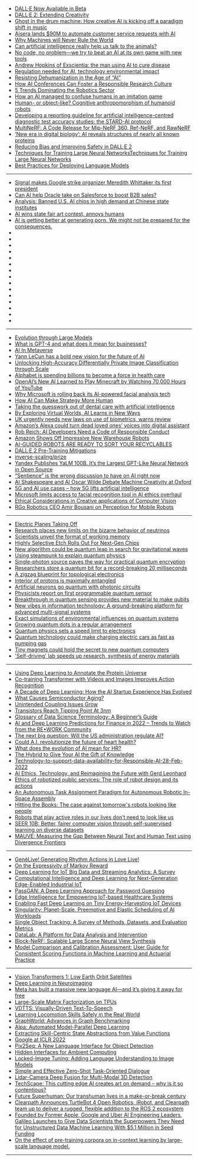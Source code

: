 - [DALL·E Now
Available in Beta](https://openai.com/blog/dall-e-now-available-in-beta/)
- [DALL·E 2:
Extending Creativity](https://openai.com/blog/dall-e-2-extending-creativity/)
- [Ghost in the drum machine: How creative AI is kicking off a paradigm shift in music](https://musictech.com/features/opinion-analysis/ai-artist-developers-isongwriting-production/)
- [Aisera lands $90M to automate customer service requests with AI](https://techcrunch.com/2022/08/03/aisera-lands-90m-to-automate-customer-service-requests-with-ai/)
- [Why Machines will Never Rule the World](https://www.taylorfrancis.com/books/mono/10.4324/9781003310105/machines-never-rule-world-jobst-landgrebe-barry-smith)
- [Can artificial intelligence really help us talk to the animals?](https://www.theguardian.com/science/2022/jul/31/can-artificial-intelligence-really-help-us-talk-to-the-animals)
- [No code, no problem—we try to beat an AI at its own game with new tools](https://arstechnica.com/information-technology/2022/08/new-year-new-ai-challenge-can-we-create-an-algorithm-to-predict-heart-attacks/)
- [Andrew Hopkins of Exscientia: the man using AI to cure disease](https://www.theguardian.com/business/2022/jul/30/andrew-hopkins-of-exscientia-the-man-using-ai-to-cure-disease)
- [Regulation needed for AI, technology environmental impact](https://www.techtarget.com/searchcio/news/252523241/Regulation-needed-for-AI-technology-environmental-impact)
- [Resisting Dehumanization in the Age of “AI”](https://faculty.washington.edu/ebender/papers/Bender-CogSci-2022.pdf)
- [How AI Conferences Can Foster a Responsible Research Culture](https://partnershiponai.org/how-ai-conferences-can-foster-a-responsible-research-culture/)
- [5 Trends Dominating the Robotics Sector](https://www.roboticsbusinessreview.com/rbr/5-trends-dominating-the-robotics-sector/)
- [How an AI managed to confuse humans in an imitation game](https://www.popsci.com/technology/artificial-intelligence-nonverbal-turing-test/)
- [Human- or object-like? Cognitive anthropomorphism of humanoid robots](https://journals.plos.org/plosone/article?id=10.1371%2Fjournal.pone.0270787)
- [Developing a reporting guideline for artificial intelligence-centred diagnostic test accuracy studies: the STARD-AI protocol ](https://bmjopen.bmj.com/content/11/6/e047709)
- [MultiNeRF: A Code Release for Mip-NeRF 360, Ref-NeRF, and RawNeRF](https://github.com/google-research/multinerf)
- [‘New era in digital biology’: AI reveals structures of nearly all known proteins](https://www.science.org/content/article/new-era-digital-biology-ai-reveals-structures-nearly-all-known-proteins)
- [Reducing Bias and Improving Safety in DALL·E 2](https://openai.com/blog/reducing-bias-and-improving-safety-in-dall-e-2/)
- [Techniques for Training Large Neural NetworksTechniques for Training Large Neural Networks](https://openai.com/blog/techniques-for-training-large-neural-networks/)
- [Best Practices for Deploying Language Models](https://openai.com/blog/best-practices-for-deploying-language-models/)

-------------
- [Signal makes Google strike organizer Meredith Whittaker its first president](https://www.engadget.com/signal-hires-meredith-walker-as-president-092649184.html)
- [Can AI help Oracle take on Salesforce to boost B2B sales?](https://venturebeat.com/ai/can-ai-help-oracle-take-on-salesforce-to-boost-b2b-sales/)
- [Analysis: Banned U.S. AI chips in high demand at Chinese state institutes](https://www.reuters.com/technology/banned-us-ai-chips-high-demand-chinese-state-institutes-2022-09-06/)
- [AI wins state fair art contest, annoys humans](https://arstechnica.com/information-technology/2022/08/ai-wins-state-fair-art-contest-annoys-humans/)
- [AI is getting better at generating porn. We might not be prepared for the consequences.](https://techcrunch.com/2022/09/02/ai-is-getting-better-at-generating-porn-we-might-not-be-prepared-for-the-consequences/)
- []()
- []()
- []()
- []()
- []()
- []()
- []()
- []()
- []()
- []()
- []()
- []()
- []()
- []()
- []()


-------------------
- [Evolution through Large Models](https://arxiv.org/abs/2206.08896)
- [What is GPT-4 and what does it mean for businesses?](https://www.itpro.co.uk/technology/artificial-intelligence-ai/368288/what-is-gpt-4)
- [AI In Metaverse](https://medium.com/@chirag.vaswani19/ai-in-metaverse-b8c7721781d5)
- [Yann LeCun has a bold new vision for the future of AI](https://www.technologyreview.com/2022/06/24/1054817/yann-lecun-bold-new-vision-future-ai-deep-learning-meta/)
- [Unlocking High-Accuracy Differentially Private Image Classification through Scale](https://www.deepmind.com/publications/unlocking-high-accuracy-differentially-private-image-classification-through-scale)
- [Alphabet is spending billions to become a force in health care](https://techstory.in/alphabet-is-spending-billions-to-become-a-force-in-health-care/)
- [OpenAI’s New AI Learned to Play Minecraft by Watching 70,000 Hours of YouTube](https://singularityhub.com/2022/06/26/openais-new-ai-learned-to-play-minecraft-by-watching-70000-hours-of-youtube/)
- [Why Microsoft is rolling back its AI-powered facial analysis tech](https://www.popsci.com/technology/microsoft-removes-facial-recognition-tools/)
- [How AI Can Make Strategy More Human](https://hbr.org/2022/06/how-ai-can-make-strategy-more-human)
- [Taking the guesswork out of dental care with artificial intelligence](https://news.mit.edu/2022/overjet-dental-artificial-intelligence-0624)
- [By Exploring Virtual Worlds, AI Learns in New Ways](https://www.quantamagazine.org/ai-makes-strides-in-virtual-worlds-more-like-our-own-20220624/)
- [UK urgently needs new laws on use of biometrics, warns review](https://techcrunch.com/2022/06/28/uk-biometrics-legal-review/)
- [Amazon’s Alexa could turn dead loved ones’ voices into digital assistant](https://www.theguardian.com/technology/2022/jun/23/amazon-alexa-could-turn-dead-loved-ones-digital-assistant)
- [Rob Reich: AI Developers Need a Code of Responsible Conduct](https://hai.stanford.edu/news/rob-reich-ai-developers-need-code-responsible-conduct)
- [Amazon Shows Off Impressive New Warehouse Robots](https://spectrum.ieee.org/amazon-warehouse-robots)
- [AI-GUIDED ROBOTS ARE READY TO SORT YOUR RECYCLABLES](https://spectrum.ieee.org/ai-guided-robots-are-ready-to-sort-your-recyclables)
- [DALL·E 2 Pre-Training Mitigations](https://openai.com/blog/dall-e-2-pre-training-mitigations/)
- [inverse-scaling/prize](https://github.com/inverse-scaling/prize)
- [Yandex Publishes YaLM 100B. It’s the Largest GPT-Like Neural Network in Open Source](https://medium.com/yandex/yandex-publishes-yalm-100b-its-the-largest-gpt-like-neural-network-in-open-source-d1df53d0e9a6)
- [“Sentience” is the wrong discussion to have on AI right now](https://bdtechtalks.com/2022/06/20/lamda-large-language-models-sentient-ai/)
- [AI Shakespeare and AI Oscar Wilde Debate Machine Creativity at Oxford](https://singularityhub.com/2022/06/19/ai-shakespeare-and-ai-oscar-wilde-debate-machine-creativity-at-oxford/)
- [5G and AI use cases – how 5G lifts artificial intelligence](https://www.information-age.com/5g-and-ai-use-cases-how-5g-lifts-artificial-intelligence-123499595/)
- [Microsoft limits access to facial recognition tool in AI ethics overhaul](https://www.theguardian.com/technology/2022/jun/22/microsoft-limits-access-to-facial-recognition-tool-in-ai-ethics-overhaul)
- [Ethical Considerations in Creative applications of Computer Vision](https://sites.google.com/view/ec3v-cvpr2022/home)
- [RGo Robotics CEO Amir Bousani on Perception for Mobile Robots](https://www.roboticsbusinessreview.com/podcasts/rgo-robotics-ceo-amir-bousani-on-the-state-of-perception-for-mobile-robots/)
------------------------------

- [Electric Planes Taking Off](https://semiengineering.com/electric-planes-taking-off/)
- [Research places new limits on the bizarre behavior of neutrinos](https://phys.org/news/2022-04-limits-bizarre-behavior-neutrinos.html)
- [Scientists unveil the format of working memory](https://medicalxpress.com/news/2022-04-scientists-unveil-format-memory.html)
- [Highly Selective Etch Rolls Out For Next-Gen Chips](https://semiengineering.com/highly-selective-etch-rolls-out-for-next-gen-chips/)
- [New algorithm could be quantum leap in search for gravitational waves](https://phys.org/news/2022-04-algorithm-quantum-gravitational.html)
- [Using steampunk to explain quantum physics](https://phys.org/news/2022-04-steampunk-quantum-physics.html)
- [Single-photon source paves the way for practical quantum encryption](https://phys.org/news/2022-03-single-photon-source-paves-quantum-encryption.html)
- [Researchers store a quantum bit for a record-breaking 20 milliseconds](https://phys.org/news/2022-03-quantum-bit-fora-record-breaking-milliseconds.html)
- [A zigzag blueprint for topological electronics](https://phys.org/news/2022-03-zigzag-blueprint-topological-electronics.html)
- [Interior of protons is maximally entangled](https://phys.org/news/2022-03-interior-protons-maximally-entangled.html)
- [Artificial neurons go quantum with photonic circuits](https://phys.org/news/2022-03-artificial-neurons-quantum-photonic-circuits.html)
- [Physicists report on first programmable quantum sensor](https://phys.org/news/2022-03-physicists-programmable-quantum-sensor.html)
- [Breakthrough in quantum sensing provides new material to make qubits](https://phys.org/news/2022-03-physicists-programmable-quantum-sensor.html)
- [New vibes in information technology: A ground-breaking platform for advanced multi-signal systems](https://phys.org/news/2022-03-vibes-technology-ground-breaking-platform-advanced.html)
- [Exact simulations of environmental influences on quantum systems](https://phys.org/news/2022-03-exact-simulations-environmental-quantum.html)
- [Growing quantum dots in a regular arrangement](https://phys.org/news/2022-03-quantum-dots-regular.html)
- [Quantum physics sets a speed limit to electronics](https://phys.org/news/2022-03-quantum-physics-limit-electronics.html)
- [Quantum technology could make charging electric cars as fast as pumping gas](https://phys.org/news/2022-03-quantum-technology-electric-cars-fast.html)
- [Tiny magnets could hold the secret to new quantum computers](https://phys.org/news/2022-03-tiny-magnets-secret-quantum.html)
- ['Self-driving' lab speeds up research, synthesis of energy materials](https://phys.org/news/2022-03-self-driving-lab-synthesis-energy-materials.html)


-------------
- [Using Deep Learning to Annotate the Protein Universe](ai.googleblog.com/2022/03/using-deep-learning-to-annotate-protein.html)
- [Co-training Transformer with Videos and Images Improves Action Recognition](ai.googleblog.com/2022/03/co-training-transformer-with-videos-and.html)
- [A Decade of Deep Learning: How the AI Startup Experience Has Evolved](https://future.a16z.com/a-decade-of-deep-learning-ai-startup/?)
- [What Causes Semiconductor Aging?](semiengineering.com/what-causes-semiconductor-aging/)
- [Unintended Coupling Issues Grow](https://semiengineering.com/unintended-coupling-issues-grow/)
- [Transistors Reach Tipping Point At 3nm](https://semiengineering.com/transistors-reach-tipping-point-at-3nm/)
- [Glossary of Data Science Terminology: A Beginner’s Guide](https://careerkarma.com/blog/data-science-terminology/?utm_campaign=Artificial%2BIntelligence%2BWeekly&utm_medium=web&utm_source=Artificial_Intelligence_Weekly_264)
- [AI and Deep Learning Predictions for Finance in 2022 – Trends to Watch from the RE•WORK Community](https://blog.re-work.co/ai-and-deep-learning-predictions-for-finance-in-2022-trends-to-watch-from-the-re-work-community/)
- [The next big question: Will the US administration regulate AI?](https://essentials.news/ai/reports/2021-year-end-review)
- [Could A.I. revolutionize the future of heart health?](https://interestingengineering.com/ai-future-heart-health)
- [What does the evolution of AI mean for HR?](https://www.unleash.ai/what-does-the-evolution-of-ai-mean-for-hr/)
- [The Hybrid to Give Your AI the Gift of Knowledge](https://www.datasciencecentral.com/the-hybrid-to-give-your-ai-the-gift-of-knowledge/)
- [Technology-to-support-data-availability-for-Responsible-AI-28-Feb-2022](https://ceimia.org/wp-content/uploads/2022/02/RFP-Technology-to-support-data-availability-for-Responsible-AI-28-Feb-2022.pdf?)
- [AI Ethics, Technology, and Reimagining the Future with Gerd Leonhard](https://www.podpage.com/age-of-aquarius/ai-ethics-technology-and-reimagining-the-future-with-gerd-leonhard/)
- [Ethics of robotized public services: The role of robot design and its actions](https://www.sciencedirect.com/science/article/pii/S0740624X22000168?)
- [An Autonomous Task Assignment Paradigm for Autonomous Robotic In-Space Assembly](https://www.frontiersin.org/articles/10.3389/frobt.2022.709905/)
- [Hitting the Books: The case against tomorrow's robots looking like people](https://www.engadget.com/hitting-the-books-human-centered-ai-ben-shneiderman-oxford-university-press-043004090.html?)
- [Robots that play active roles in our lives don’t need to look like us](https://spectrum.ieee.org/robot-baby-riken?)
- [SEER 10B: Better, fairer computer vision through self-supervised learning on diverse datasets](https://ai.facebook.com/blog/seer-10b-better-fairer-computer-vision-through-self-supervised-learning-training-on-diverse-datasets/)
- [MAUVE: Measuring the Gap Between Neural Text and Human Text using Divergence Frontiers](https://nlp.stanford.edu/seminar/details/krishnapillutla.shtml?)

------------------

- [GenéLive! Generating Rhythm Actions in Love Live!](https://arxiv.org/pdf/2202.12823v1.pdf)
- [On the Expressivity of Markov Reward](https://arxiv.org/pdf/2111.00876v2.pdf)
- [Deep Learning for IoT Big Data and Streaming Analytics: A Survey](https://arxiv.org/pdf/1712.04301v2.pdf)
- [Computational Intelligence and Deep Learning for Next-Generation Edge-Enabled Industrial IoT](https://arxiv.org/pdf/2110.14937v1.pdf)
- [PassGAN: A Deep Learning Approach for Password Guessing](https://arxiv.org/pdf/1709.00440v3.pdf)
- [Edge Intelligence for Empowering IoT-based Healthcare Systems](https://arxiv.org/pdf/2103.12144v1.pdf)
- [Enabling Fast Deep Learning on Tiny Energy-Harvesting IoT Devices](https://arxiv.org/pdf/2111.14051v2.pdf)
- [Singularity: Planet-Scale, Preemptive and Elastic Scheduling of AI Workloads](https://arxiv.org/pdf/2202.07848v2.pdf)
- [Single Object Tracking: A Survey of Methods, Datasets, and Evaluation Metrics](https://arxiv.org/ftp/arxiv/papers/2201/2201.13066.pdf)
- [DataLab: A Platform for Data Analysis and Intervention](https://arxiv.org/pdf/2202.12875v1.pdf)
- [Block-NeRF: Scalable Large Scene Neural View Synthesis](https://arxiv.org/pdf/2202.05263v1.pdf)
- [Model Comparison and Calibration Assessment: User Guide for Consistent Scoring Functions in Machine Learning and Actuarial Practice](https://arxiv.org/pdf/2202.12780v1.pdf)

-------------------
- [Vision Transformers 1: Low Earth Orbit Satellites](https://myrtle.ai/learn/leo-1-low-earth-orbit-satellites/)
- [Deep Learning in Neuroimaging](https://thegradient.pub/the-role-of-deep-learning-in-understanding-neuroimaging-data/)
- [Meta has built a massive new language AI—and it’s giving it away for free](https://www.technologyreview.com/2022/05/03/1051691/meta-ai-large-language-model-gpt3-ethics-huggingface-transparency/)
- [Large-Scale Matrix Factorization on TPUs](https://ai.googleblog.com/2022/04/large-scale-matrix-factorization-on-tpus.html)
- [VDTTS: Visually-Driven Text-To-Speech](https://ai.googleblog.com/2022/04/vdtts-visually-driven-text-to-speech.html)
- [Learning Locomotion Skills Safely in the Real World](https://ai.googleblog.com/2022/05/learning-locomotion-skills-safely-in.html)
- [GraphWorld: Advances in Graph Benchmarking](ai.googleblog.com/2022/05/graphworld-advances-in-graph.html)
- [Alpa: Automated Model-Parallel Deep Learning](https://ai.googleblog.com/2022/05/alpa-automated-model-parallel-deep.html)
- [Extracting Skill-Centric State Abstractions from Value Functions](https://ai.googleblog.com/2022/04/extracting-skill-centric-state.html)
- [Google at ICLR 2022](https://ai.googleblog.com/2022/04/google-at-iclr-2022.html)
- [Pix2Seq: A New Language Interface for Object Detection](https://ai.googleblog.com/2022/04/pix2seq-new-language-interface-for.html)
- [Hidden Interfaces for Ambient Computing](ai.googleblog.com/2022/04/hidden-interfaces-for-ambient-computing.html)
- [Locked-Image Tuning: Adding Language Understanding to Image Models](ai.googleblog.com/2022/04/locked-image-tuning-adding-language.html)
- [Simple and Effective Zero-Shot Task-Oriented Dialogue](https://ai.googleblog.com/2022/04/simple-and-effective-zero-shot-task.html)
- [Lidar-Camera Deep Fusion for Multi-Modal 3D Detection](https://ai.googleblog.com/2022/04/lidar-camera-deep-fusion-for-multi.html)
- [TechScape: This cutting edge AI creates art on demand – why is it so contentious?](https://www.theguardian.com/technology/2022/may/04/techscape-openai-dall-e-2)
- [Future Superhuman: Our transhuman lives in a make-or-break century](https://www.meetup.com/london-futurists/events/285569307/)
- [Clearpath Announces TurtleBot 4 Open Robotics, iRobot, and Clearpath team up to deliver a rugged, flexible addition to the ROS 2 ecosystem](https://spectrum.ieee.org/turtlebot-4)
- [Founded by Former Apple, Google and Uber AI Engineering Leaders, Galileo Launches to Give Data Scientists the Superpowers They Need for Unstructured Data Machine Learning With $5.1 Million in Seed Funding](https://www.globenewswire.com/news-release/2022/05/03/2434911/0/en/Founded-by-Former-Apple-Google-and-Uber-AI-Engineering-Leaders-Galileo-Launches-to-Give-Data-Scientists-the-Superpowers-They-Need-for-Unstructured-Data-Machine-Learning-With-5-1-Mi.html)
- [On the effect of pre-training corpora on in-context learning by large-scale language model.](https://engineering.clova.ai/en/posts/2022/05/hyperclova-corpus)

------------
